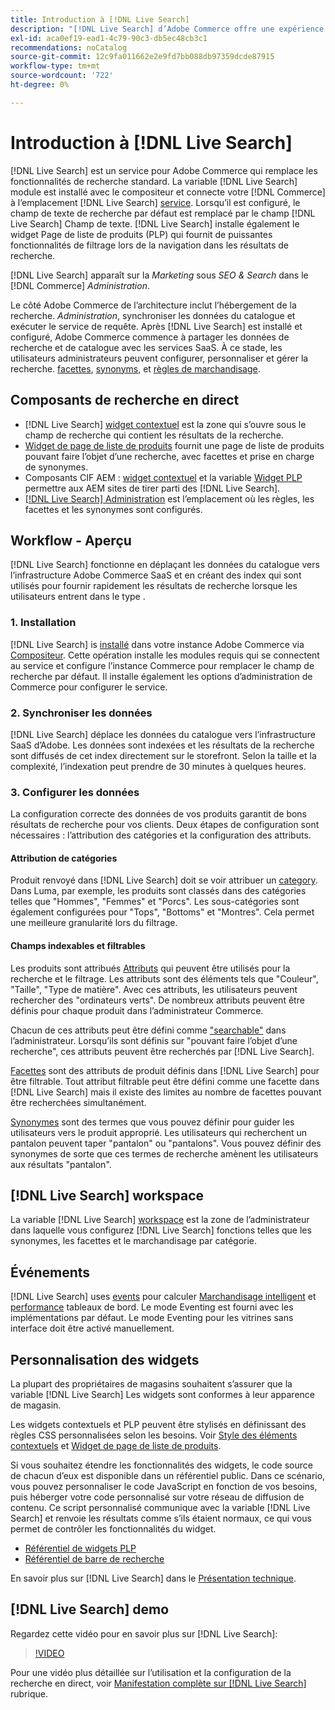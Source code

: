 ```yaml
---
title: Introduction à [!DNL Live Search]
description: "[!DNL Live Search] d’Adobe Commerce offre une expérience de recherche rapide, pertinente et intuitive."
exl-id: aca0ef19-ead1-4c79-90c3-db5ec48cb3c1
recommendations: noCatalog
source-git-commit: 12c9fa011662e2e9fd7bb088db97359dcde87915
workflow-type: tm+mt
source-wordcount: '722'
ht-degree: 0%

---
```


# Introduction à [!DNL Live Search]

[!DNL Live Search] est un service pour Adobe Commerce qui remplace les fonctionnalités de recherche standard. La variable [!DNL Live Search] module est installé avec le compositeur et connecte votre [!DNL Commerce] à l’emplacement [!DNL Live Search] [service](../landing/saas.md). Lorsqu’il est configuré, le champ de texte de recherche par défaut est remplacé par le champ [!DNL Live Search] Champ de texte. [!DNL Live Search] installe également le widget Page de liste de produits (PLP) qui fournit de puissantes fonctionnalités de filtrage lors de la navigation dans les résultats de recherche.

[!DNL Live Search] apparaît sur la *Marketing* sous *SEO &amp; Search* dans le [!DNL Commerce] *Administration*.

Le côté Adobe Commerce de l’architecture inclut l’hébergement de la recherche. *Administration*, synchroniser les données du catalogue et exécuter le service de requête. Après [!DNL Live Search] est installé et configuré, Adobe Commerce commence à partager les données de recherche et de catalogue avec les services SaaS. À ce stade, les utilisateurs administrateurs peuvent configurer, personnaliser et gérer la recherche. [facettes](facets.md), [synonyms](synonyms.md), et [règles de marchandisage](category-merch.md).

## Composants de recherche en direct

* [!DNL Live Search] [widget contextuel](storefront-popover.md) est la zone qui s’ouvre sous le champ de recherche qui contient les résultats de la recherche.
* [Widget de page de liste de produits](plp-styling.md) fournit une page de liste de produits pouvant faire l’objet d’une recherche, avec facettes et prise en charge de synonymes.
* Composants CIF AEM : [widget contextuel](https://experienceleague.adobe.com/docs/experience-manager-cloud-service/content/content-and-commerce/integrations/live-search-popover.html?lang=en) et la variable [Widget PLP](https://experienceleague.adobe.com/docs/experience-manager-cloud-service/content/content-and-commerce/integrations/live-search-plp.html) permettre aux AEM sites de tirer parti des [!DNL Live Search].
* [[!DNL Live Search] Administration](workspace.md) est l’emplacement où les règles, les facettes et les synonymes sont configurés.

## Workflow - Aperçu

[!DNL Live Search] fonctionne en déplaçant les données du catalogue vers l’infrastructure Adobe Commerce SaaS et en créant des index qui sont utilisés pour fournir rapidement les résultats de recherche lorsque les utilisateurs entrent dans le type .

### 1. Installation

[!DNL Live Search] is [installé](install.md) dans votre instance Adobe Commerce via [Compositeur](https://getcomposer.org/). Cette opération installe les modules requis qui se connectent au service et configure l’instance Commerce pour remplacer le champ de recherche par défaut. Il installe également les options d’administration de Commerce pour configurer le service.

### 2. Synchroniser les données

[!DNL Live Search] déplace les données du catalogue vers l’infrastructure SaaS d’Adobe. Les données sont indexées et les résultats de la recherche sont diffusés de cet index directement sur le storefront. Selon la taille et la complexité, l’indexation peut prendre de 30 minutes à quelques heures.

### 3. Configurer les données

La configuration correcte des données de vos produits garantit de bons résultats de recherche pour vos clients. Deux étapes de configuration sont nécessaires : l’attribution des catégories et la configuration des attributs.

#### Attribution de catégories

Produit renvoyé dans [!DNL Live Search] doit se voir attribuer un [category](https://experienceleague.adobe.com/docs/commerce-admin/catalog/categories/categories.html). Dans Luma, par exemple, les produits sont classés dans des catégories telles que &quot;Hommes&quot;, &quot;Femmes&quot; et &quot;Porcs&quot;. Les sous-catégories sont également configurées pour &quot;Tops&quot;, &quot;Bottoms&quot; et &quot;Montres&quot;. Cela permet une meilleure granularité lors du filtrage.

#### Champs indexables et filtrables

Les produits sont attribués [Attributs](https://experienceleague.adobe.com/docs/commerce-admin/catalog/product-attributes/product-attributes.html) qui peuvent être utilisés pour la recherche et le filtrage. Les attributs sont des éléments tels que &quot;Couleur&quot;, &quot;Taille&quot;, &quot;Type de matière&quot;. Avec ces attributs, les utilisateurs peuvent rechercher des &quot;ordinateurs verts&quot;. De nombreux attributs peuvent être définis pour chaque produit dans l’administrateur Commerce.

Chacun de ces attributs peut être défini comme [&quot;searchable&quot;](https://experienceleague.adobe.com/docs/commerce-admin/catalog/catalog/search/search.html) dans l’administrateur. Lorsqu’ils sont définis sur &quot;pouvant faire l’objet d’une recherche&quot;, ces attributs peuvent être recherchés par [!DNL Live Search].

[Facettes](facets.md) sont des attributs de produit définis dans [!DNL Live Search] pour être filtrable. Tout attribut filtrable peut être défini comme une facette dans [!DNL Live Search] mais il existe des limites au nombre de facettes pouvant être recherchées simultanément.

[Synonymes](synonyms.md) sont des termes que vous pouvez définir pour guider les utilisateurs vers le produit approprié. Les utilisateurs qui recherchent un pantalon peuvent taper &quot;pantalon&quot; ou &quot;pantalons&quot;. Vous pouvez définir des synonymes de sorte que ces termes de recherche amènent les utilisateurs aux résultats &quot;pantalon&quot;.

## [!DNL Live Search] workspace

La variable [!DNL Live Search] [workspace](workspace.md) est la zone de l’administrateur dans laquelle vous configurez [!DNL Live Search] fonctions telles que les synonymes, les facettes et le marchandisage par catégorie.

## Événements

[!DNL Live Search] uses [events](events.md) pour calculer [Marchandisage intelligent](category-merch.md) et [performance](performance.md) tableaux de bord. Le mode Eventing est fourni avec les implémentations par défaut. Le mode Eventing pour les vitrines sans interface doit être activé manuellement.

## Personnalisation des widgets

La plupart des propriétaires de magasins souhaitent s’assurer que la variable [!DNL Live Search] Les widgets sont conformes à leur apparence de magasin.

Les widgets contextuels et PLP peuvent être stylisés en définissant des règles CSS personnalisées selon les besoins. Voir [Style des éléments contextuels](storefront-popover-styling.md) et [Widget de page de liste de produits](plp-styling.md).

Si vous souhaitez étendre les fonctionnalités des widgets, le code source de chacun d’eux est disponible dans un référentiel public.
Dans ce scénario, vous pouvez personnaliser le code JavaScript en fonction de vos besoins, puis héberger votre code personnalisé sur votre réseau de diffusion de contenu. Ce script personnalisé communique avec la variable [!DNL Live Search] et renvoie les résultats comme s’ils étaient normaux, ce qui vous permet de contrôler les fonctionnalités du widget.

* [Référentiel de widgets PLP](https://github.com/adobe/storefront-product-listing-page)
* [Référentiel de barre de recherche](https://github.com/adobe/storefront-search-as-you-type)

En savoir plus sur [!DNL Live Search] dans le [Présentation technique](technical-overview.md).

## [!DNL Live Search] demo

Regardez cette vidéo pour en savoir plus sur [!DNL Live Search]:

>[!VIDEO](https://video.tv.adobe.com/v/3418679?quality=12&learn=on)

Pour une vidéo plus détaillée sur l’utilisation et la configuration de la recherche en direct, voir [Manifestation complète sur [!DNL Live Search]](https://experienceleague.adobe.com/docs/commerce-learn/tutorials/getting-started/capabilities/live-search-full-demonstration.html) rubrique.
